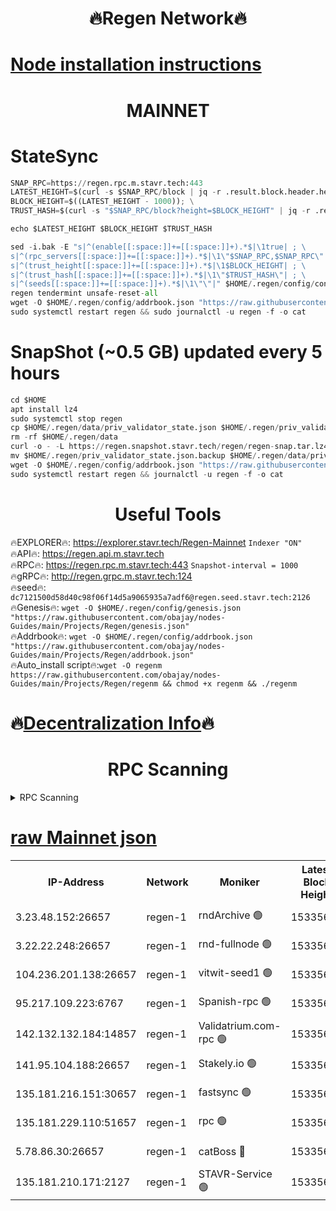 <h1 align="center"> 🔥Regen Network🔥</h1>

[Node installation instructions](https://github.com/obajay/nodes-Guides/tree/main/Projects/Regen)
=
<h1 align="center"> MAINNET</h1>

# StateSync
```python
SNAP_RPC=https://regen.rpc.m.stavr.tech:443
LATEST_HEIGHT=$(curl -s $SNAP_RPC/block | jq -r .result.block.header.height); \
BLOCK_HEIGHT=$((LATEST_HEIGHT - 1000)); \
TRUST_HASH=$(curl -s "$SNAP_RPC/block?height=$BLOCK_HEIGHT" | jq -r .result.block_id.hash)

echo $LATEST_HEIGHT $BLOCK_HEIGHT $TRUST_HASH

sed -i.bak -E "s|^(enable[[:space:]]+=[[:space:]]+).*$|\1true| ; \
s|^(rpc_servers[[:space:]]+=[[:space:]]+).*$|\1\"$SNAP_RPC,$SNAP_RPC\"| ; \
s|^(trust_height[[:space:]]+=[[:space:]]+).*$|\1$BLOCK_HEIGHT| ; \
s|^(trust_hash[[:space:]]+=[[:space:]]+).*$|\1\"$TRUST_HASH\"| ; \
s|^(seeds[[:space:]]+=[[:space:]]+).*$|\1\"\"|" $HOME/.regen/config/config.toml
regen tendermint unsafe-reset-all
wget -O $HOME/.regen/config/addrbook.json "https://raw.githubusercontent.com/obajay/nodes-Guides/main/Projects/Regen/addrbook.json"
sudo systemctl restart regen && sudo journalctl -u regen -f -o cat
```
# SnapShot (~0.5 GB) updated every 5 hours
```python
cd $HOME
apt install lz4
sudo systemctl stop regen
cp $HOME/.regen/data/priv_validator_state.json $HOME/.regen/priv_validator_state.json.backup
rm -rf $HOME/.regen/data
curl -o - -L https://regen.snapshot.stavr.tech/regen/regen-snap.tar.lz4 | lz4 -c -d - | tar -x -C $HOME/.regen --strip-components 2
mv $HOME/.regen/priv_validator_state.json.backup $HOME/.regen/data/priv_validator_state.json
wget -O $HOME/.regen/config/addrbook.json "https://raw.githubusercontent.com/obajay/nodes-Guides/main/Projects/Regen/addrbook.json"
sudo systemctl restart regen && journalctl -u regen -f -o cat
```

 <h1 align="center"> Useful Tools</h1>

🔥EXPLORER🔥:     https://explorer.stavr.tech/Regen-Mainnet        `Indexer "ON"` \
🔥API🔥:          https://regen.api.m.stavr.tech \
🔥RPC🔥:          https://regen.rpc.m.stavr.tech:443              `Snapshot-interval = 1000` \
🔥gRPC🔥:         http://regen.grpc.m.stavr.tech:124 \
🔥seed🔥:      `dc7121500d58d40c98f06f14d5a9065935a7adf6@regen.seed.stavr.tech:2126` \
🔥Genesis🔥:   `wget -O $HOME/.regen/config/genesis.json "https://raw.githubusercontent.com/obajay/nodes-Guides/main/Projects/Regen/genesis.json"` \
🔥Addrbook🔥:  `wget -O $HOME/.regen/config/addrbook.json "https://raw.githubusercontent.com/obajay/nodes-Guides/main/Projects/Regen/addrbook.json"` \
🔥Auto_install script🔥:`wget -O regenm https://raw.githubusercontent.com/obajay/nodes-Guides/main/Projects/Regen/regenm && chmod +x regenm && ./regenm`

🔥[Decentralization Info](https://github.com/obajay/StateSync-snapshots/tree/main/Projects/Regen/Decentralization)🔥
=
<h1 align="center"> RPC Scanning</h1>

<details>
<summary>RPC Scanning</summary>

<h2 align="center"> We scan nodes in real time every 4 hours. And we provide the final result of RPC endpoints.
We cannot influence the operation of these nodes in any way. </h2>


```python
If Voting Power is higher than 0 --> then the Node is a validator of the network and may be subject to attack and be a potential threat to the chain.
```
```python
We marked such validators with a red symbol
```

</details>

[raw Mainnet json](https://rpc-check.regenm.stavr.tech/regenm/rpc-regenm-result.json)
=


<table><tr><th>IP-Address</th><th>Network</th><th>Moniker</th><th>Latest Block Height</th><th>Earliest Block Height</th><th>Catching Up</th><th>Tx Index</th><th>Voting Power</th><th>Scan Time</th></tr><tr><td>3.23.48.152:26657</td><td>regen-1</td><td>rndArchive 🟢</td><td>15335654</td><td>1</td><td>False</td><td>on</td><td>0</td><td>2024-03-29T07:22:42.425841545UTC</td></tr><tr><td>3.22.22.248:26657</td><td>regen-1</td><td>rnd-fullnode 🟢</td><td>15335652</td><td>4134001</td><td>False</td><td>on</td><td>0</td><td>2024-03-29T07:22:29.464655249UTC</td></tr><tr><td>104.236.201.138:26657</td><td>regen-1</td><td>vitwit-seed1 🟢</td><td>15335638</td><td>8943001</td><td>False</td><td>on</td><td>0</td><td>2024-03-29T07:21:08.320915946UTC</td></tr><tr><td>95.217.109.223:6767</td><td>regen-1</td><td>Spanish-rpc 🟢</td><td>15335670</td><td>10068001</td><td>False</td><td>on</td><td>0</td><td>2024-03-29T07:24:17.646369602UTC</td></tr><tr><td>142.132.132.184:14857</td><td>regen-1</td><td>Validatrium.com-rpc 🟢</td><td>15335671</td><td>11175001</td><td>False</td><td>on</td><td>0</td><td>2024-03-29T07:24:21.978644773UTC</td></tr><tr><td>141.95.104.188:26657</td><td>regen-1</td><td>Stakely.io 🟢</td><td>15335648</td><td>13442501</td><td>False</td><td>on</td><td>0</td><td>2024-03-29T07:22:08.201803275UTC</td></tr><tr><td>135.181.216.151:30657</td><td>regen-1</td><td>fastsync 🟢</td><td>15335660</td><td>14457001</td><td>False</td><td>off</td><td>0</td><td>2024-03-29T07:23:17.372296478UTC</td></tr><tr><td>135.181.229.110:51657</td><td>regen-1</td><td>rpc 🟢</td><td>15335646</td><td>14844001</td><td>False</td><td>on</td><td>0</td><td>2024-03-29T07:21:53.536209068UTC</td></tr><tr><td>5.78.86.30:26657</td><td>regen-1</td><td>catBoss 🔴</td><td>15335682</td><td>15237401</td><td>False</td><td>on</td><td>10355202428</td><td>2024-03-29T07:25:28.220228808UTC</td></tr><tr><td>135.181.210.171:2127</td><td>regen-1</td><td>STAVR-Service 🟢</td><td>15335685</td><td>15333001</td><td>False</td><td>on</td><td>0</td><td>2024-03-29T07:25:47.614424502UTC</td></tr></table>